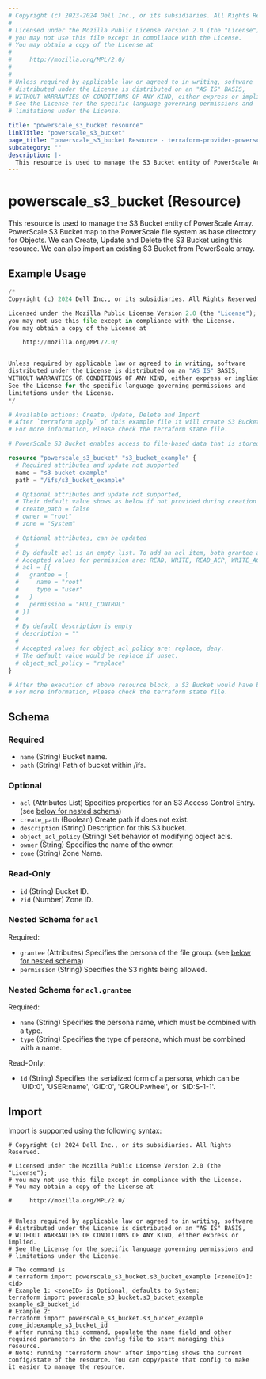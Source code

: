 ```yaml
---
# Copyright (c) 2023-2024 Dell Inc., or its subsidiaries. All Rights Reserved.
#
# Licensed under the Mozilla Public License Version 2.0 (the "License");
# you may not use this file except in compliance with the License.
# You may obtain a copy of the License at
#
#     http://mozilla.org/MPL/2.0/
#
#
# Unless required by applicable law or agreed to in writing, software
# distributed under the License is distributed on an "AS IS" BASIS,
# WITHOUT WARRANTIES OR CONDITIONS OF ANY KIND, either express or implied.
# See the License for the specific language governing permissions and
# limitations under the License.

title: "powerscale_s3_bucket resource"
linkTitle: "powerscale_s3_bucket"
page_title: "powerscale_s3_bucket Resource - terraform-provider-powerscale"
subcategory: ""
description: |-
  This resource is used to manage the S3 Bucket entity of PowerScale Array. PowerScale S3 Bucket map to the PowerScale file system as base directory for Objects. We can Create, Update and Delete the S3 Bucket using this resource. We can also import an existing S3 Bucket from PowerScale array.
---
```


# powerscale_s3_bucket (Resource)

This resource is used to manage the S3 Bucket entity of PowerScale Array. PowerScale S3 Bucket map to the PowerScale file system as base directory for Objects. We can Create, Update and Delete the S3 Bucket using this resource. We can also import an existing S3 Bucket from PowerScale array.


## Example Usage

```terraform
/*
Copyright (c) 2024 Dell Inc., or its subsidiaries. All Rights Reserved.

Licensed under the Mozilla Public License Version 2.0 (the "License");
you may not use this file except in compliance with the License.
You may obtain a copy of the License at

    http://mozilla.org/MPL/2.0/


Unless required by applicable law or agreed to in writing, software
distributed under the License is distributed on an "AS IS" BASIS,
WITHOUT WARRANTIES OR CONDITIONS OF ANY KIND, either express or implied.
See the License for the specific language governing permissions and
limitations under the License.
*/

# Available actions: Create, Update, Delete and Import
# After `terraform apply` of this example file it will create S3 Bucket on specified paths on the PowerScale Array.
# For more information, Please check the terraform state file.

# PowerScale S3 Bucket enables access to file-based data that is stored on OneFS clusters as objects.

resource "powerscale_s3_bucket" "s3_bucket_example" {
  # Required attributes and update not supported
  name = "s3-bucket-example"
  path = "/ifs/s3_bucket_example"

  # Optional attributes and update not supported, 
  # Their default value shows as below if not provided during creation 
  # create_path = false
  # owner = "root"
  # zone = "System"

  # Optional attributes, can be updated
  #
  # By default acl is an empty list. To add an acl item, both grantee and permission are required.
  # Accepted values for permission are: READ, WRITE, READ_ACP, WRITE_ACP, FULL_CONTROL 
  # acl = [{
  #   grantee = {
  #     name = "root"
  #     type = "user"
  #   }
  #   permission = "FULL_CONTROL"
  # }]
  #
  # By default description is empty
  # description = ""
  #
  # Accepted values for object_acl_policy are: replace, deny.
  # The default value would be replace if unset.
  # object_acl_policy = "replace"
}

# After the execution of above resource block, a S3 Bucket would have been created on the PowerScale array.
# For more information, Please check the terraform state file.
```

<!-- schema generated by tfplugindocs -->
## Schema

### Required

- `name` (String) Bucket name.
- `path` (String) Path of bucket within /ifs.

### Optional

- `acl` (Attributes List) Specifies properties for an S3 Access Control Entry. (see [below for nested schema](#nestedatt--acl))
- `create_path` (Boolean) Create path if does not exist.
- `description` (String) Description for this S3 bucket.
- `object_acl_policy` (String) Set behavior of modifying object acls.
- `owner` (String) Specifies the name of the owner.
- `zone` (String) Zone Name.

### Read-Only

- `id` (String) Bucket ID.
- `zid` (Number) Zone ID.

<a id="nestedatt--acl"></a>
### Nested Schema for `acl`

Required:

- `grantee` (Attributes) Specifies the persona of the file group. (see [below for nested schema](#nestedatt--acl--grantee))
- `permission` (String) Specifies the S3 rights being allowed.

<a id="nestedatt--acl--grantee"></a>
### Nested Schema for `acl.grantee`

Required:

- `name` (String) Specifies the persona name, which must be combined with a type.
- `type` (String) Specifies the type of persona, which must be combined with a name.

Read-Only:

- `id` (String) Specifies the serialized form of a persona, which can be 'UID:0', 'USER:name', 'GID:0', 'GROUP:wheel', or 'SID:S-1-1'.

## Import

Import is supported using the following syntax:

```shell
# Copyright (c) 2024 Dell Inc., or its subsidiaries. All Rights Reserved.

# Licensed under the Mozilla Public License Version 2.0 (the "License");
# you may not use this file except in compliance with the License.
# You may obtain a copy of the License at

#     http://mozilla.org/MPL/2.0/


# Unless required by applicable law or agreed to in writing, software
# distributed under the License is distributed on an "AS IS" BASIS,
# WITHOUT WARRANTIES OR CONDITIONS OF ANY KIND, either express or implied.
# See the License for the specific language governing permissions and
# limitations under the License.

# The command is
# terraform import powerscale_s3_bucket.s3_bucket_example [<zoneID>]:<id>
# Example 1: <zoneID> is Optional, defaults to System:
terraform import powerscale_s3_bucket.s3_bucket_example example_s3_bucket_id
# Example 2:
terraform import powerscale_s3_bucket.s3_bucket_example zone_id:example_s3_bucket_id
# after running this command, populate the name field and other required parameters in the config file to start managing this resource.
# Note: running "terraform show" after importing shows the current config/state of the resource. You can copy/paste that config to make it easier to manage the resource.
```